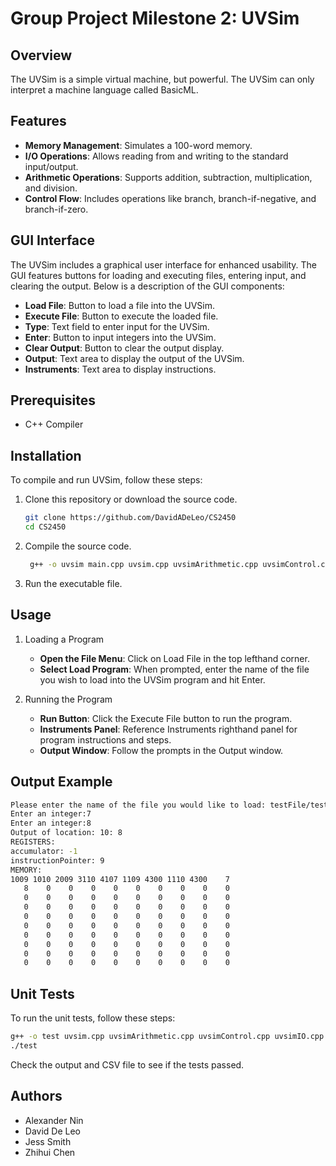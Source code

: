 # Group Project Milestone 2: UVSim

## Overview
The UVSim is a simple virtual machine, but powerful. The UVSim can only interpret a machine language called BasicML.

## Features
- **Memory Management**: Simulates a 100-word memory.
- **I/O Operations**: Allows reading from and writing to the standard input/output.
- **Arithmetic Operations**: Supports addition, subtraction, multiplication, and division.
- **Control Flow**: Includes operations like branch, branch-if-negative, and branch-if-zero.

## GUI Interface
The UVSim includes a graphical user interface for enhanced usability. The GUI features buttons for loading and executing files, entering input, and clearing the output. Below is a description of the GUI components:

- **Load File**: Button to load a file into the UVSim.
- **Execute File**: Button to execute the loaded file.
- **Type**: Text field to enter input for the UVSim.
- **Enter**: Button to input integers into the UVSim.
- **Clear Output**: Button to clear the output display.
- **Output**: Text area to display the output of the UVSim.
- **Instruments**: Text area to display instructions.

## Prerequisites
- C++ Compiler

## Installation
To compile and run UVSim, follow these steps:

1. Clone this repository or download the source code.
   ```bash
   git clone https://github.com/DavidADeLeo/CS2450
   cd CS2450
   ```
2. Compile the source code.
   ```bash
    g++ -o uvsim main.cpp uvsim.cpp uvsimArithmetic.cpp uvsimControl.cpp uvsimIO.cpp
    ```
3. Run the executable file.

## Usage
1. Loading a Program
   - **Open the File Menu**: Click on Load File in the top lefthand corner.
   - **Select Load Program**: When prompted, enter the name of the file you wish to load into the UVSim program and hit Enter.

2. Running the Program
   - **Run Button**: Click the Execute File button to run the program.
   - **Instruments Panel**: Reference Instruments righthand panel for program instructions and steps.
   - **Output Window**: Follow the prompts in the Output window.



## Output Example
```bash
Please enter the name of the file you would like to load: testFile/test1.txt
Enter an integer:7
Enter an integer:8
Output of location: 10: 8
REGISTERS:
accumulator: -1
instructionPointer: 9
MEMORY:
1009 1010 2009 3110 4107 1109 4300 1110 4300    7
   8    0    0    0    0    0    0    0    0    0
   0    0    0    0    0    0    0    0    0    0
   0    0    0    0    0    0    0    0    0    0
   0    0    0    0    0    0    0    0    0    0
   0    0    0    0    0    0    0    0    0    0
   0    0    0    0    0    0    0    0    0    0
   0    0    0    0    0    0    0    0    0    0
   0    0    0    0    0    0    0    0    0    0
   0    0    0    0    0    0    0    0    0    0
```

## Unit Tests
To run the unit tests, follow these steps:
```bash
g++ -o test uvsim.cpp uvsimArithmetic.cpp uvsimControl.cpp uvsimIO.cpp test.cpp
./test
```
Check the output and CSV file to see if the tests passed.

## Authors
- Alexander Nin
- David De Leo
- Jess Smith
- Zhihui Chen
